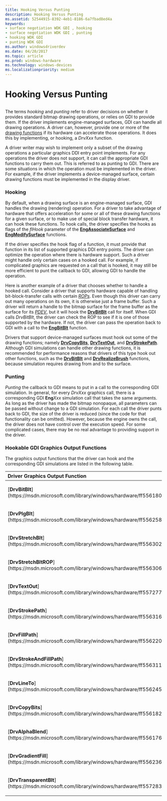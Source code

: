 ```yaml
---
title: Hooking Versus Punting
description: Hooking Versus Punting
ms.assetid: 52544915-8392-4eb1-8186-6a7fbad8ed4a
keywords:
- surface negotiation WDK GDI , hooking
- surface negotiation WDK GDI , punting
- hooking WDK GDI
- punting WDK GDI
ms.author: windowsdriverdev
ms.date: 04/20/2017
ms.topic: article
ms.prod: windows-hardware
ms.technology: windows-devices
ms.localizationpriority: medium
---
```


# Hooking Versus Punting


## <span id="ddk_hooking_versus_punting_gg"></span><span id="DDK_HOOKING_VERSUS_PUNTING_GG"></span>


The terms *hooking* and *punting* refer to driver decisions on whether it provides standard bitmap drawing operations, or relies on GDI to provide them. If the driver implements engine-managed surfaces, GDI can handle all drawing operations. A driver can, however, provide one or more of the [drawing functions](optional-display-driver-functions.md) if its hardware can accelerate those operations. It does this by implementing, or hooking, a *DrvXxx* function.

A driver writer may wish to implement only a subset of the drawing operations a particular graphics DDI entry point implements. For any operations the driver does not support, it can call the appropriate GDI functions to carry them out. This is referred to as punting to GDI. There are some situations in which the operation must be implemented in the driver. For example, if the driver implements a device-managed surface, certain drawing functions must be implemented in the display driver.

### <span id="Hooking"></span><span id="hooking"></span><span id="HOOKING"></span>Hooking

By default, when a drawing surface is an engine-managed surface, GDI handles the drawing (rendering) operation. For a driver to take advantage of hardware that offers acceleration for some or all of these drawing functions for a given surface, or to make use of special block transfer hardware, it can hook these functions. To hook calls, the driver specifies the hooks as flags of the *flHook* parameter of the [**EngAssociateSurface**](https://msdn.microsoft.com/library/windows/hardware/ff564183) and [**EngModifySurface**](https://msdn.microsoft.com/library/windows/hardware/ff564976) functions.

If the driver specifies the hook flag of a function, it must provide that function in its list of supported graphics DDI entry points. The driver can optimize the operation where there is hardware support. Such a driver might handle only certain cases on a hooked call. For example, if complicated graphics are requested on a call that is hooked, it may still be more efficient to punt the callback to GDI, allowing GDI to handle the operation.

Here is another example of a driver that chooses whether to handle a hooked call. Consider a driver that supports hardware capable of handling bit-block-transfer calls with certain [*ROPs*](https://msdn.microsoft.com/library/windows/hardware/ff556331#wdkgloss-raster-operation--rop-). Even though this driver can carry out many operations on its own, it is otherwise just a frame buffer. Such a driver will return a handle to the bitmap surface for the frame buffer as the surface for its [*PDEV*](https://msdn.microsoft.com/library/windows/hardware/ff556325#wdkgloss-pdev), but it will hook the [**DrvBitBlt**](https://msdn.microsoft.com/library/windows/hardware/ff556180) call for itself. When GDI calls *DrvBitBlt*, the driver can check the ROP to see if it is one of those supported by the hardware. If not, the driver can pass the operation back to GDI with a call to the [**EngBitBlt**](https://msdn.microsoft.com/library/windows/hardware/ff564185) function.

Drivers that support device-managed surfaces must hook out some of the drawing functions; namely [**DrvCopyBits**](https://msdn.microsoft.com/library/windows/hardware/ff556182), [**DrvTextOut**](https://msdn.microsoft.com/library/windows/hardware/ff557277), and [**DrvStrokePath**](https://msdn.microsoft.com/library/windows/hardware/ff556316). Although GDI simulations can handle other drawing functions, it is recommended for performance reasons that drivers of this type hook out other functions, such as the [**DrvBitBlt**](https://msdn.microsoft.com/library/windows/hardware/ff556180) and [**DrvRealizeBrush**](https://msdn.microsoft.com/library/windows/hardware/ff556273) functions, because simulation requires drawing from and to the surface.

### <span id="Punting"></span><span id="punting"></span><span id="PUNTING"></span>Punting

*Punting* the callback to GDI means to put in a call to the corresponding GDI simulation. In general, for every *DrvXxx* graphics call, there is a corresponding GDI **Eng***Xxx* simulation call that takes the same arguments. As long as the driver has made the bitmap nonopaque, all parameters can be passed without change to a GDI simulation. For each call the driver punts back to GDI, the size of the driver is reduced (since the code for that functionality can be omitted). However, because the engine owns the call, the driver does not have control over the execution speed. For some complicated cases, there may be no real advantage to providing support in the driver.

### <span id="Hookable_GDI_Graphics_Output_Functions"></span><span id="hookable_gdi_graphics_output_functions"></span><span id="HOOKABLE_GDI_GRAPHICS_OUTPUT_FUNCTIONS"></span>Hookable GDI Graphics Output Functions

The graphics output functions that the driver can hook and the corresponding GDI simulations are listed in the following table.

<table>
<colgroup>
<col width="50%" />
<col width="50%" />
</colgroup>
<thead>
<tr class="header">
<th align="left">Driver Graphics Output Function</th>
<th align="left">Corresponding GDI Simulation</th>
</tr>
</thead>
<tbody>
<tr class="odd">
<td align="left"><p>[<strong>DrvBitBlt</strong>](https://msdn.microsoft.com/library/windows/hardware/ff556180)</p></td>
<td align="left"><p>[<strong>EngBitBlt</strong>](https://msdn.microsoft.com/library/windows/hardware/ff564185)</p></td>
</tr>
<tr class="even">
<td align="left"><p>[<strong>DrvPlgBlt</strong>](https://msdn.microsoft.com/library/windows/hardware/ff556258)</p></td>
<td align="left"><p>[<strong>EngPlgBlt</strong>](https://msdn.microsoft.com/library/windows/hardware/ff564982)</p></td>
</tr>
<tr class="odd">
<td align="left"><p>[<strong>DrvStretchBlt</strong>](https://msdn.microsoft.com/library/windows/hardware/ff556302)</p></td>
<td align="left"><p>[<strong>EngStretchBlt</strong>](https://msdn.microsoft.com/library/windows/hardware/ff565025)</p></td>
</tr>
<tr class="even">
<td align="left"><p>[<strong>DrvStretchBltROP</strong>](https://msdn.microsoft.com/library/windows/hardware/ff556306)</p></td>
<td align="left"><p>[<strong>EngStretchBltROP</strong>](https://msdn.microsoft.com/library/windows/hardware/ff565027)</p></td>
</tr>
<tr class="odd">
<td align="left"><p>[<strong>DrvTextOut</strong>](https://msdn.microsoft.com/library/windows/hardware/ff557277)</p></td>
<td align="left"><p>[<strong>EngTextOut</strong>](https://msdn.microsoft.com/library/windows/hardware/ff565034)</p></td>
</tr>
<tr class="even">
<td align="left"><p>[<strong>DrvStrokePath</strong>](https://msdn.microsoft.com/library/windows/hardware/ff556316)</p></td>
<td align="left"><p>[<strong>EngStrokePath</strong>](https://msdn.microsoft.com/library/windows/hardware/ff565033)</p></td>
</tr>
<tr class="odd">
<td align="left"><p>[<strong>DrvFillPath</strong>](https://msdn.microsoft.com/library/windows/hardware/ff556220)</p></td>
<td align="left"><p>[<strong>EngFillPath</strong>](https://msdn.microsoft.com/library/windows/hardware/ff564860)</p></td>
</tr>
<tr class="even">
<td align="left"><p>[<strong>DrvStrokeAndFillPath</strong>](https://msdn.microsoft.com/library/windows/hardware/ff556311)</p></td>
<td align="left"><p>[<strong>EngStrokeAndFillPath</strong>](https://msdn.microsoft.com/library/windows/hardware/ff565030)</p></td>
</tr>
<tr class="odd">
<td align="left"><p>[<strong>DrvLineTo</strong>](https://msdn.microsoft.com/library/windows/hardware/ff556245)</p></td>
<td align="left"><p>[<strong>EngLineTo</strong>](https://msdn.microsoft.com/library/windows/hardware/ff564962)</p></td>
</tr>
<tr class="even">
<td align="left"><p>[<strong>DrvCopyBits</strong>](https://msdn.microsoft.com/library/windows/hardware/ff556182)</p></td>
<td align="left"><p>[<strong>EngCopyBits</strong>](https://msdn.microsoft.com/library/windows/hardware/ff564196)</p></td>
</tr>
<tr class="odd">
<td align="left"><p>[<strong>DrvAlphaBlend</strong>](https://msdn.microsoft.com/library/windows/hardware/ff556176)</p></td>
<td align="left"><p>[<strong>EngAlphaBlend</strong>](https://msdn.microsoft.com/library/windows/hardware/ff564182)</p></td>
</tr>
<tr class="even">
<td align="left"><p>[<strong>DrvGradientFill</strong>](https://msdn.microsoft.com/library/windows/hardware/ff556236)</p></td>
<td align="left"><p>[<strong>EngGradientFill</strong>](https://msdn.microsoft.com/library/windows/hardware/ff564957)</p></td>
</tr>
<tr class="odd">
<td align="left"><p>[<strong>DrvTransparentBlt</strong>](https://msdn.microsoft.com/library/windows/hardware/ff557283)</p></td>
<td align="left"><p>[<strong>EngTransparentBlt</strong>](https://msdn.microsoft.com/library/windows/hardware/ff565037)</p></td>
</tr>
</tbody>
</table>

 

 

 





